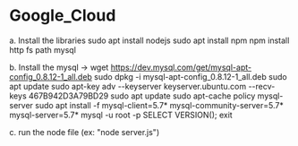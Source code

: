 # Google_Cloud

a.	Install the libraries 
sudo apt install nodejs
sudo apt install npm
npm install http fs path mysql

b. Install the mysql
-> wget https://dev.mysql.com/get/mysql-apt-config_0.8.12-1_all.deb
sudo dpkg -i mysql-apt-config_0.8.12-1_all.deb
sudo apt update
sudo apt-key adv --keyserver keyserver.ubuntu.com --recv-keys 467B942D3A79BD29
sudo apt update
sudo apt-cache policy mysql-server
sudo apt install -f mysql-client=5.7* mysql-community-server=5.7* mysql-server=5.7*
mysql -u root -p
SELECT VERSION();
exit

c. run the node file (ex: "node server.js")
